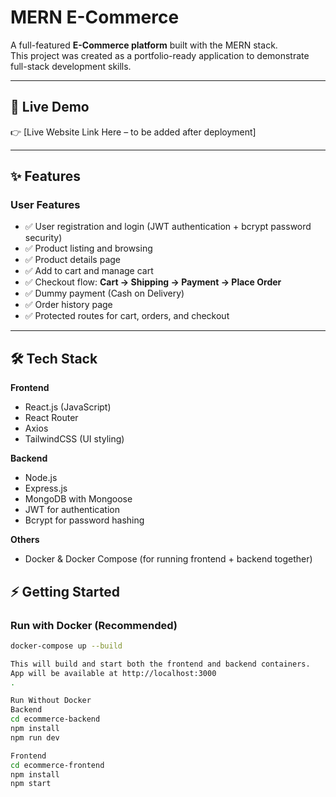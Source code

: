 # MERN E-Commerce

A full-featured **E-Commerce platform** built with the MERN stack.  
This project was created as a portfolio-ready application to demonstrate full-stack development skills.

---

## 🚀 Live Demo

👉 [Live Website Link Here – to be added after deployment]

---

## ✨ Features

### User Features
- ✅ User registration and login (JWT authentication + bcrypt password security)  
- ✅ Product listing and browsing  
- ✅ Product details page  
- ✅ Add to cart and manage cart  
- ✅ Checkout flow: **Cart → Shipping → Payment → Place Order**  
- ✅ Dummy payment (Cash on Delivery)  
- ✅ Order history page  
- ✅ Protected routes for cart, orders, and checkout  


---

## 🛠️ Tech Stack

**Frontend**
- React.js (JavaScript)
- React Router
- Axios
- TailwindCSS (UI styling)

**Backend**
- Node.js
- Express.js
- MongoDB with Mongoose
- JWT for authentication
- Bcrypt for password hashing

**Others**
- Docker & Docker Compose (for running frontend + backend together)

## ⚡ Getting Started

### Run with Docker (Recommended)

```bash
docker-compose up --build

This will build and start both the frontend and backend containers.
App will be available at http://localhost:3000
.

Run Without Docker
Backend
cd ecommerce-backend
npm install
npm run dev

Frontend
cd ecommerce-frontend
npm install
npm start


